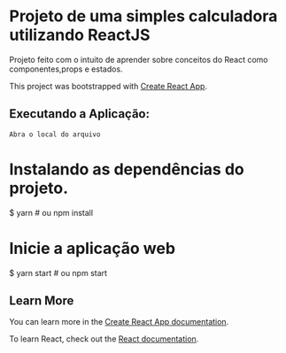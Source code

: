 # Projeto de uma simples calculadora utilizando ReactJS
Projeto feito com o intuito de aprender sobre conceitos do React como componentes,props e estados.

This project was bootstrapped with [Create React App](https://github.com/facebook/create-react-app).

## Executando a Aplicação:
    Abra o local do arquivo
  # Instalando as dependências do projeto.
  $ yarn # ou npm install
  # Inicie a aplicação web
  $ yarn start # ou npm start

## Learn More

You can learn more in the [Create React App documentation](https://facebook.github.io/create-react-app/docs/getting-started).

To learn React, check out the [React documentation](https://reactjs.org/).

